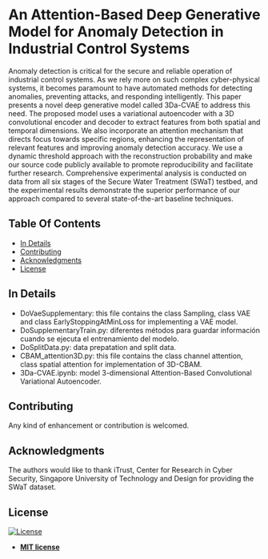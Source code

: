 # An Attention-Based Deep Generative Model for Anomaly Detection in Industrial Control Systems
Anomaly detection is critical for the secure and reliable operation of industrial control systems. As we rely more on such complex cyber-physical systems, it becomes paramount to have automated methods for detecting anomalies, preventing attacks, and responding intelligently. This paper presents a novel deep generative model called 3Da-CVAE to address this need. The proposed model uses a variational autoencoder with a 3D convolutional encoder and decoder to extract features from both spatial and temporal dimensions. We also incorporate an attention mechanism that directs focus towards specific regions, enhancing the representation of relevant features and improving anomaly detection accuracy. We use a dynamic threshold approach with the reconstruction probability and make our source code publicly available to promote reproducibility and facilitate further research. Comprehensive experimental analysis is conducted on data from all six stages of the Secure Water Treatment (SWaT) testbed, and the experimental results demonstrate the superior performance of our approach compared to several state-of-the-art baseline techniques.

## Table Of Contents
-  [In Details](#in-details)
-  [Contributing](#contributing)
-  [Acknowledgments](#acknowledgments)
- [License](#license)

## In Details
- DoVaeSupplementary: this file contains the class Sampling, class VAE and class EarlyStoppingAtMinLoss for implementing a VAE model.
- DoSupplementaryTrain.py: diferentes métodos para guardar información cuando se ejecuta el entrenamiento del modelo.
- DoSplitData.py: data prepatation and split data.
- CBAM_attention3D.py: this file contains the class channel attention, class spatial attention for implementation of 3D-CBAM.
- 3Da-CVAE.ipynb: model 3-dimensional Attention-Based Convolutional Variational Autoencoder.

## Contributing
Any kind of enhancement or contribution is welcomed.

## Acknowledgments
The authors would like to thank iTrust, Center for Research in Cyber Security, Singapore University of Technology and Design for providing the SWaT dataset.


## License
[![License](http://img.shields.io/:license-mit-blue.svg?style=flat-square)](http://badges.mit-license.org)

- **[MIT license](https://github.com/mmacas11/3Da-CVAE/blob/main/LICENSE)**



